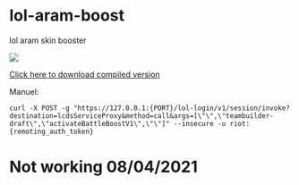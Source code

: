# lol-aram-boost
lol aram skin booster

[![](https://cdn.discordapp.com/attachments/826435100526772295/839628875301519360/unknown.png)](https://cdn.discordapp.com/attachments/826435100526772295/839628875301519360/unknown.png)

[Click here to download compiled version](https://github.com/rootkral4/lol-aram-boost/releases/tag/v1.0 "Click here to download compiled version")

Manuel:

`curl -X POST -g "https://127.0.0.1:{PORT}/lol-login/v1/session/invoke?destination=lcdsServiceProxy&method=call&args=[\"\",\"teambuilder-draft\",\"activateBattleBoostV1\",\"\"]" --insecure -u riot:{remoting_auth_token}`


# Not working 08/04/2021
